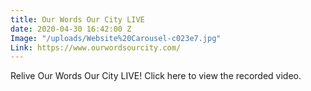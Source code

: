 ```yaml
---
title: Our Words Our City LIVE
date: 2020-04-30 16:42:00 Z
Image: "/uploads/Website%20Carousel-c023e7.jpg"
Link: https://www.ourwordsourcity.com/
---
```


Relive Our Words Our City LIVE! Click here to view the recorded video.
